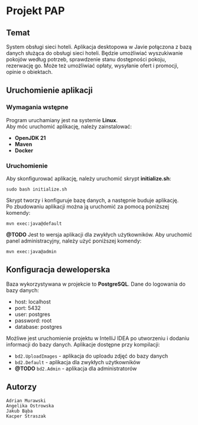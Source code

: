 # Projekt PAP

## Temat
System obsługi sieci hoteli.
Aplikacja desktopowa w Javie połączona z bazą danych służąca do obsługi sieci hoteli. Będzie umożliwiać wyszukiwanie pokojów według potrzeb, sprawdzenie stanu dostępności pokoju, rezerwację go. Może też umożliwiać opłaty, wysyłanie ofert i promocji, opinie o obiektach.

## Uruchomienie aplikacji
### Wymagania wstępne
Program uruchamiany jest na systemie **Linux**.\
Aby móc uruchomić aplikację, należy zainstalować:
- **OpenJDK 21**
- **Maven**
- **Docker**

### Uruchomienie
Aby skonfigurować aplikację, należy uruchomić skrypt **initialize.sh**:
```
sudo bash initialize.sh
```
Skrypt tworzy i konfiguruje bazę danych, a następnie buduje aplikację.\
Po zbudowaniu aplikacji można ją uruchomić za pomocą poniższej komendy:
```
mvn exec:java@default
```
**@TODO**
Jest to wersja aplikacji dla zwykłych użytkowników. Aby uruchomić panel administracyjny, należy użyć poniższej komendy:
```
mvn exec:java@admin
```

## Konfiguracja deweloperska
Baza wykorzystywana w projekcie to **PostgreSQL**.
Dane do logowania do bazy danych:
- host: localhost
- port: 5432
- user: postgres
- password: root
- database: postgres

Możliwe jest uruchomienie projektu w IntelliJ IDEA po utworzeniu i dodaniu informacji do bazy danych.
Aplikacje dostępne przy kompilacji:
- `bd2.UploadImages` - aplikacja do uploadu zdjęć do bazy danych
- `bd2.Default` - aplikacja dla zwykłych użytkowników
- **@TODO** `bd2.Admin` - aplikacja dla administratorów

## Autorzy
    Adrian Murawski
    Angelika Ostrowska
    Jakub Bąba
    Kacper Straszak
